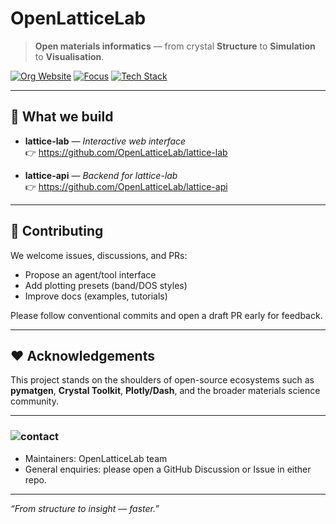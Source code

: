 # OpenLatticeLab

> **Open materials informatics** — from crystal **Structure** to **Simulation** to **Visualisation**.

[![Org Website](https://img.shields.io/badge/website-openlatticelab.org-1)](#)
[![Focus](https://img.shields.io/badge/focus-materials%20analysis-blue)](#)
[![Tech Stack](https://img.shields.io/badge/stack-LLM%20Agents%20%7C%20MCP%20%7C%20VASP%20%7C%20pymatgen%20%7C%20Dash%2FReact-lightgrey)](#)

---

## 🚀 What we build

- **lattice-lab** — *Interactive web interface*  
  👉 https://github.com/OpenLatticeLab/lattice-lab

- **lattice-api** — *Backend for lattice-lab*  
  👉 https://github.com/OpenLatticeLab/lattice-api

---

## 🤝 Contributing

We welcome issues, discussions, and PRs:
- Propose an agent/tool interface  
- Add plotting presets (band/DOS styles)  
- Improve docs (examples, tutorials)  

Please follow conventional commits and open a draft PR early for feedback.

---

## ❤️ Acknowledgements

This project stands on the shoulders of open-source ecosystems such as **pymatgen**, **Crystal Toolkit**, **Plotly/Dash**, and the broader materials science community.

---

### ![contact](https://img.shields.io/badge/Contact-blue?logo=gmail&logoColor=white)

- Maintainers: OpenLatticeLab team  
- General enquiries: please open a GitHub Discussion or Issue in either repo.  

---
*“From structure to insight — faster.”*
